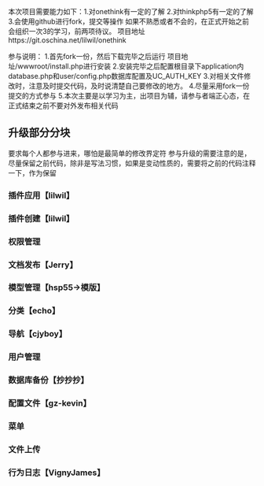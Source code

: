 本次项目需要能力如下：1.对onethink有一定的了解
2.对thinkphp5有一定的了解
3.会使用github进行fork，提交等操作
如果不熟悉或者不会的，在正式开始之前会组织一次3的学习，前两项待议。
项目地址https://git.oschina.net/lilwil/onethink

参与说明：
1.首先fork一份，然后下载完毕之后运行  项目地址/wwwroot/install.php进行安装
2.安装完毕之后配置根目录下application内database.php和user/config.php数据库配置及UC_AUTH_KEY
3.对相关文件修改时，注意及时提交代码，及时说清楚自己要修改的地方。
4.尽量采用fork一份提交的方式参与
5.本次主要是以学习为主，出项目为辅，请参与者端正心态，在正式结束之前不要对外发布相关代码


## 升级部分分块
要求每个人都参与进来，哪怕是最简单的修改界定符
参与升级的需要注意的是，尽量保留之前代码，除非是写法习惯，如果是变动性质的，需要将之前的代码注释一下，作为保留

### 插件应用【lilwil】
### 插件创建【lilwil】

### 权限管理

### 文档发布【Jerry】

### 模型管理【hsp55->模版】

### 分类【echo】

### 导航【cjyboy】

### 用户管理

### 数据库备份【抄抄抄】

### 配置文件【gz-kevin】

### 菜单

### 文件上传

### 行为日志【VignyJames】
